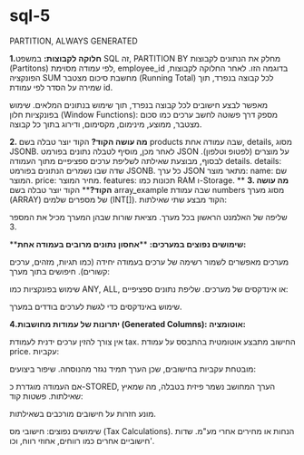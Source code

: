 # sql-5
PARTITION, ALWAYS GENERATED

**1.חלוקה לקבוצות:**
במשפט SQL זה, PARTITION BY מחלק את הנתונים לקבוצות (Partitons) לפי עמודה מסוימת, employee_id בדוגמה הזו. לאחר החלוקה לקבוצות, הפונקציה SUM מחשבת סיכום מצטבר (Running Total) לכל קבוצה בנפרד, תוך שמירה על הסדר לפי עמודת id.

מאפשר לבצע חישובים לכל קבוצה בנפרד, תוך שימוש בנתונים המלאים.
שימוש בפונקציות חלון (Window Functions):
מספק דרך פשוטה לחשב ערכים כמו סכום מצטבר, ממוצע, מינימום, מקסימום, ודירוג בתוך כל קבוצה.

**2. מה עושה הקוד?**
הקוד יוצר טבלה בשם products שבה עמודה אחת, details, מסוג JSONB.
לאחר מכן, מוסיף לטבלה נתונים בפורמט JSON על מוצרים (לפטופ וטלפון).
לבסוף, מבוצעת שאילתה לשליפת ערכים ספציפיים מתוך העמודה details.
details: שדה שבו נשמרים הנתונים בפורמט JSONB.
כל ערך JSON מתאר מוצר:
name: שם המוצר.
price: מחיר המוצר.
features: תכונות כמו RAM ו-Storage.
**
**3. מה עושה הקוד?****
הקוד יוצר טבלה בשם array_example שבה עמודת numbers מסוג מערך (ARRAY) של מספרים שלמים (INT[]).
הקוד מבצע שתי שאילתות:

שליפה של האלמנט הראשון בכל מערך.
מציאת שורות שבהן המערך מכיל את המספר 3.


****שימושים נפוצים במערכים:**
****אחסון נתונים מרובים בעמודה אחת:**

מערכים מאפשרים לשמור רשימה של ערכים בעמודה יחידה (כמו תגיות, מזהים, ערכים קשורים).
חיפושים בתוך מערך:

שימוש בפונקציות כמו ANY, ALL, או אינדקסים של מערכים.
שליפת נתונים ספציפיים:

שימוש באינדקסים כדי לגשת לערכים בודדים במערך.

**4.יתרונות של עמודות מחושבות (Generated Columns):
אוטומציה:**

אין צורך להזין ערכים ידנית לעמודת tax.
החישוב מתבצע אוטומטית בהתבסס על עמודת price.
עקביות:

מובטחת עקביות בחישובים, שכן הערך תמיד נגזר מהנוסחה.
שיפור ביצועים:

אם העמודה מוגדרת כ-STORED, הערך המחושב נשמר פיזית בטבלה, מה שמאיץ שאילתות.
פשטות קוד:

מונע חזרות על חישובים מורכבים בשאילתות.

שימושים נפוצים:
חישובי מס (Tax Calculations).
הנחות או מחירים אחרי מע"מ.
שדות חישוביים אחרים כמו רווחים, אחוזי רווח, וכו'.




